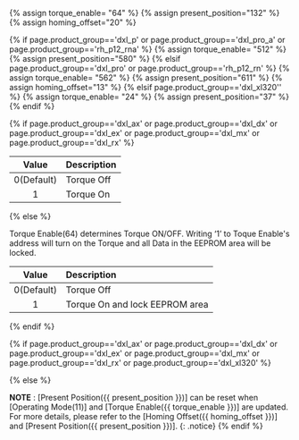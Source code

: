 {% assign torque_enable= "64" %}
{% assign present_position="132" %}
{% assign homing_offset="20" %}

{% if page.product_group=='dxl_p' or page.product_group=='dxl_pro_a' or page.product_group=='rh_p12_rna' %}
{% assign torque_enable= "512" %}
{% assign present_position="580" %}
{% elsif page.product_group=='dxl_pro' or page.product_group=='rh_p12_rn' %}
{% assign torque_enable= "562" %}
{% assign present_position="611" %}
{% assign homing_offset="13" %}
{% elsif page.product_group=='dxl_xl320'' %}
{% assign torque_enable= "24" %}
{% assign present_position="37" %}
{% endif %}

{% if page.product_group=='dxl_ax' or page.product_group=='dxl_dx' or page.product_group=='dxl_ex' or page.product_group=='dxl_mx' or page.product_group=='dxl_rx' %}

|   Value    | Description |
|:----------:|:------------|
| 0(Default) | Torque Off  |
|     1      | Torque On   |

{% else %}

Torque Enable(64) determines Torque ON/OFF. Writing ‘1’ to Toque Enable's address will turn on the Torque and all Data in the EEPROM area will be locked.

|   Value    | Description                    |
|:----------:|:-------------------------------|
| 0(Default) | Torque Off                     |
|     1      | Torque On and lock EEPROM area |

{% endif %}

{% if page.product_group=='dxl_ax' or page.product_group=='dxl_dx' or page.product_group=='dxl_ex' or page.product_group=='dxl_mx' or page.product_group=='dxl_rx' or page.product_group=='dxl_xl320' %}

{% else %}

**NOTE** : [Present Position({{ present_position }})] can be reset when [Operating Mode(11)] and [Torque Enable({{ torque_enable }})] are updated. For more details, please refer to the [Homing Offset({{ homing_offset }})] and [Present Position({{ present_position }})].
{: .notice}
{% endif %}
